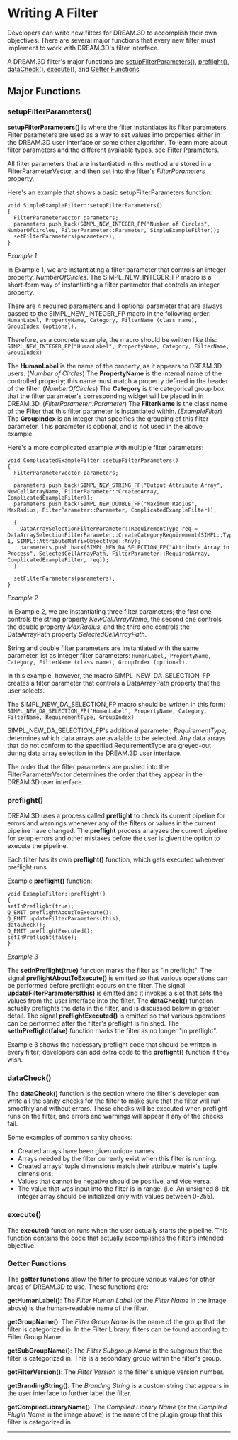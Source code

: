 # Writing A Filter  #


Developers can write new filters for DREAM.3D to accomplish their own objectives.  There are several major functions that every new filter must implement to work with DREAM.3D's filter interface.

A DREAM.3D filter's major functions are [setupFilterParameters()](#setupFilterParameters), [preflight()](#preflight), [dataCheck()](#dataCheck), [execute()](#execute), and [Getter Functions](#getterfunctions)

## Major Functions ##
<a name="setupFilterParameters">

### setupFilterParameters() ###

</a>

**setupFilterParameters()** is where the filter instantiates its filter parameters.  Filter parameters are used as a way to set values into properties either in the DREAM.3D user interface or some other algorithm.  To learn more about filter parameters and the different available types, see [Filter Parameters](#filterparameters).

All filter parameters that are instantiated in this method are stored in a FilterParameterVector, and then set into the filter's *FilterParameters* property.

Here's an example that shows a basic setupFilterParameters function:

```
void SimpleExampleFilter::setupFilterParameters()
{
  FilterParameterVector parameters;
  parameters.push_back(SIMPL_NEW_INTEGER_FP("Number of Circles", NumberOfCircles, FilterParameter::Parameter, SimpleExampleFilter));
  setFilterParameters(parameters);
}
```
*Example 1*

In Example 1, we are instantiating a filter parameter that controls an integer property, *NumberOfCircles*.  The SIMPL_NEW_INTEGER_FP macro is a short-form way of instantiating a filter parameter that controls an integer property.

There are 4 required parameters and 1 optional parameter that are always passed to the SIMPL_NEW_INTEGER_FP macro in the following order:
`HumanLabel, PropertyName, Category, FilterName (class name), GroupIndex (optional).`

Therefore, as a concrete example, the macro should be written like this:
`SIMPL_NEW_INTEGER_FP("HumanLabel", PropertyName, Category, FilterName, GroupIndex)`

The **HumanLabel** is the name of the property, as it appears to DREAM.3D users. (*Number of Circles*)
The **PropertyName** is the internal name of the controlled property; this name must match a property defined in the header of the filter. (*NumberOfCircles*)
The **Category** is the categorical group box that the filter parameter's corresponding widget will be placed in in DREAM.3D. (*FilterParameter::Parameter*)
The **FilterName** is the class name of the Filter that this filter parameter is instantiated within. (*ExampleFilter*)
The **GroupIndex** is an integer that specifies the grouping of this filter parameter.  This parameter is optional, and is not used in the above example.

Here's a more complicated example with multiple filter parameters:

```
void ComplicatedExampleFilter::setupFilterParameters()
{
  FilterParameterVector parameters;
  
  parameters.push_back(SIMPL_NEW_STRING_FP("Output Attribute Array", NewCellArrayName, FilterParameter::CreatedArray, ComplicatedExampleFilter));
  parameters.push_back(SIMPL_NEW_DOUBLE_FP("Maximum Radius", MaxRadius, FilterParameter::Parameter, ComplicatedExampleFilter));
  
  {
    DataArraySelectionFilterParameter::RequirementType req = DataArraySelectionFilterParameter::CreateCategoryRequirement(SIMPL::TypeNames::Int8, 1, SIMPL::AttributeMatrixObjectType::Any);
    parameters.push_back(SIMPL_NEW_DA_SELECTION_FP("Attribute Array to Process", SelectedCellArrayPath, FilterParameter::RequiredArray, ComplicatedExampleFilter, req));
  }

  setFilterParameters(parameters);
}
```
*Example 2*

In Example 2, we are instantiating three filter parameters; the first one controls the string property *NewCellArrayName*, the second one controls the double property *MaxRadius*, and the third one controls the DataArrayPath property *SelectedCellArrayPath*.

String and double filter parameters are instantiated with the same parameter list as integer filter parameters:
`HumanLabel, PropertyName, Category, FilterName (class name), GroupIndex (optional).`

In this example, however, the macro SIMPL_NEW_DA_SELECTION_FP creates a filter parameter that controls a DataArrayPath property that the user selects.

The SIMPL_NEW_DA_SELECTION_FP macro should be written in this form:
`SIMPL_NEW_DA_SELECTION_FP("HumanLabel", PropertyName, Category, FilterName, RequirementType, GroupIndex)`

SIMPL_NEW_DA_SELECTION_FP's additional parameter, *RequirementType*, determines which data arrays are available to be selected.  Any data arrays that do not conform to the specified RequirementType are greyed-out during data array selection in the DREAM.3D user interface.

The order that the filter parameters are pushed into the FilterParameterVector determines the order that they appear in the DREAM.3D user interface.

<a name="preflight">

### preflight() ###

</a>

DREAM.3D uses a process called **preflight** to check its current pipeline for errors and warnings whenever any of the filters or values in the current pipeline have changed.  The **preflight** process analyzes the current pipeline for setup errors and other mistakes before the user is given the option to execute the pipeline.

Each filter has its own **preflight()** function, which gets executed whenever preflight runs.

Example **preflight()** function:
  ```
void ExampleFilter::preflight()
{
  setInPreflight(true);
  Q_EMIT preflightAboutToExecute();
  Q_EMIT updateFilterParameters(this);
  dataCheck();
  Q_EMIT preflightExecuted();
  setInPreflight(false);
}
  ```
*Example 3*

The **setInPreflight(true)** function marks the filter as "in preflight".
The signal **preflightAboutToExecute()** is emitted so that various operations can be performed before preflight occurs on the filter.
The signal **updateFilterParameters(this)** is emitted and it invokes a slot that sets the values from the user interface into the filter.
The **dataCheck()** function actually preflights the data in the filter, and is discussed below in greater detail.
The signal **preflightExecuted()** is emitted so that various operations can be performed after the filter's preflight is finished.
The **setInPreflight(false)** function marks the filter as no longer "in preflight".

Example 3 shows the necessary preflight code that should be written in every filter; developers can add extra code to the **preflight()** function if they wish.

<a name="dataCheck">

### dataCheck() ###

</a>

The **dataCheck()** function is the section where the filter's developer can write all the sanity checks for the filter to make sure that the filter will run smoothly and without errors.  These checks will be executed when preflight runs on the filter, and errors and warnings will appear if any of the checks fail.

Some examples of common sanity checks:
- Created arrays have been given unique names.
- Arrays needed by the filter currently exist when this filter is running.
- Created arrays' tuple dimensions match their attribute matrix's tuple dimensions.
- Values that cannot be negative should be positive, and vice versa.
- The value that was input into the filter is in range. (i.e. An unsigned 8-bit integer array should be initialized only with values between 0-255).


<a name="execute">

### execute() ###

</a>

The **execute()** function runs when the user actually starts the pipeline.  This function contains the code that actually accomplishes the filter's intended objective.

<a name="getterfunctions">

### Getter Functions ###

</a>


The **getter functions** allow the filter to procure various values for other areas of DREAM.3D to use.  These functions are:

**getHumanLabel()**: The *Filter Human Label* (or the *Filter Name* in the image above) is the human-readable name of the filter.

**getGroupName()**: The *Filter Group Name* is the name of the group that the filter is categorized in.  In the Filter Library, filters can be found according to Filter Group Name.

**getSubGroupName()**: The *Filter Subgroup Name* is the subgroup that the filter is categorized in.  This is a secondary group within the filter's group.

**getFilterVersion()**: The *Filter Version* is the filter's unique version number.

**getBrandingString()**: The *Branding String* is a custom string that appears in the user interface to further label the filter.

**getCompiledLibraryName()**: The *Compiled Library Name* (or the *Compiled Plugin Name* in the image above) is the name of the plugin group that this filter is categorized in.

---
